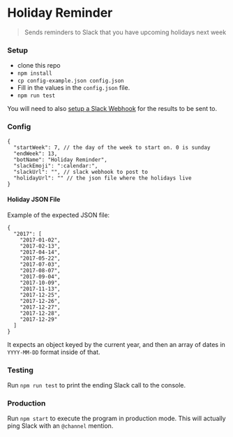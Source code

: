 Holiday Reminder
================

> Sends reminders to Slack that you have upcoming holidays next week

### Setup

* clone this repo
* `npm install`
* `cp config-example.json config.json`
* Fill in the values in the `config.json` file.
* `npm run test`

You will need to also [setup a Slack Webhook](https://api.slack.com/custom-integrations/incoming-webhooks) for the results to be sent to.

### Config

```
{
  "startWeek": 7, // the day of the week to start on. 0 is sunday
  "endWeek": 13,
  "botName": "Holiday Reminder",
  "slackEmoji": ":calendar:",
  "slackUrl": "", // slack webhook to post to
  "holidayUrl": "" // the json file where the holidays live
}
```

#### Holiday JSON File

Example of the expected JSON file:

```
{
  "2017": [
    "2017-01-02",
    "2017-02-13",
    "2017-04-14",
    "2017-05-22",
    "2017-07-03",
    "2017-08-07",
    "2017-09-04",
    "2017-10-09",
    "2017-11-13",
    "2017-12-25",
    "2017-12-26",
    "2017-12-27",
    "2017-12-28",
    "2017-12-29"
  ]
}
```

It expects an object keyed by the current year, and then an array of dates in `YYYY-MM-DD` format inside of that.

### Testing

Run `npm run test` to print the ending Slack call to the console.

### Production

Run `npm start` to execute the program in production mode. This will actually ping Slack with an `@channel` mention.
